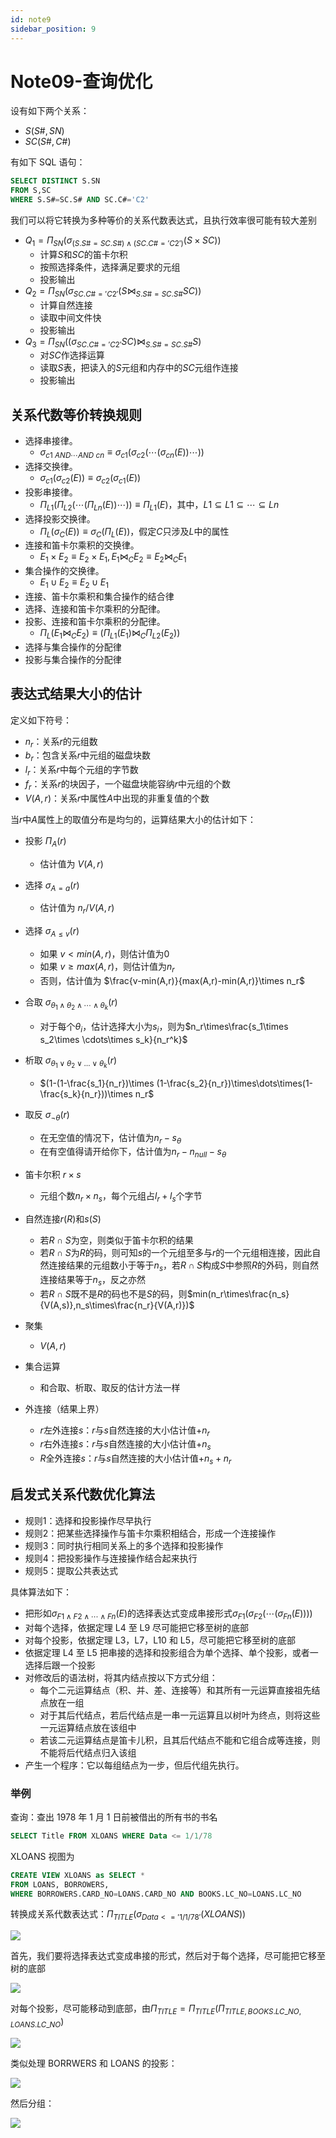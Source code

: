 ```yaml
---
id: note9
sidebar_position: 9
---
```


# Note09-查询优化

  设有如下两个关系：

- $S(S\#,SN)$
- $SC(S\#,C\#)$

有如下 SQL 语句：

```sql
SELECT DISTINCT S.SN
FROM S,SC
WHERE S.S#=SC.S# AND SC.C#='C2'
```

我们可以将它转换为多种等价的关系代数表达式，且执行效率很可能有较大差别

- $Q_1=\Pi_{SN}(\sigma_{(S.S\#=SC.S\#)\wedge(SC.C\#='C2')}(S\times SC))$
  - 计算$S$和$SC$的笛卡尔积
  - 按照选择条件，选择满足要求的元组
  - 投影输出
- $Q_2=\Pi_{SN}(\sigma_{SC.C\#='C2'}(S\Join_{S.S\#=SC.S\#}SC))$
  - 计算自然连接
  - 读取中间文件快
  - 投影输出
- $Q_3=\Pi_{SN}((\sigma_{SC.C\#='C2'}SC)\Join_{S.S\#=SC.S\#}S)$
  - 对$SC$作选择运算
  - 读取$S$表，把读入的$S$元组和内存中的$SC$元组作连接
  - 投影输出

## 关系代数等价转换规则

- 选择串接律。
   - $\sigma_{c1\ AND\cdots AND\ cn}\equiv \sigma_{c1}(\sigma_{c2}(\cdots(\sigma_{cn}(E))\cdots))$
- 选择交换律。
   - $\sigma_{c1}(\sigma_{c2}(E))\equiv \sigma_{c2}(\sigma_{c1}(E))$
- 投影串接律。
   - $\Pi_{L1}(\Pi_{L2}(\cdots(\Pi_{Ln}(E))\cdots))\equiv\Pi_{L1}(E)$，其中，$L1\subseteq L1\subseteq\cdots\subseteq Ln$
- 选择投影交换律。
   - $\Pi_L{(\sigma_C(E))\equiv\sigma_C(\Pi_L{(E)})}$，假定$C$只涉及$L$中的属性
- 连接和笛卡尔乘积的交换律。
   - $E_1\times E_2\equiv E_2\times E_1,E_1\Join_CE_2\equiv E_2\Join_C E_1$
- 集合操作的交换律。
   - $E_1\cup E_2\equiv E_2\cup E_1$
- 连接、笛卡尔乘积和集合操作的结合律
- 选择、连接和笛卡尔乘积的分配律。
- 投影、连接和笛卡尔乘积的分配律。
   - $\Pi_L(E_1\Join_C E_2)\equiv (\Pi_{L1}(E_1)\Join_C \Pi_{L2}(E_2))$
- 选择与集合操作的分配律
- 投影与集合操作的分配律

## 表达式结果大小的估计

定义如下符号：

- $n_r$：关系$r$的元组数
- $b_r$：包含关系$r$中元组的磁盘块数
- $l_r$：关系$r$中每个元组的字节数
- $f_r$：关系$r$的块因子，一个磁盘块能容纳$r$中元组的个数
- $V(A,r)$：关系$r$中属性$A$中出现的非重复值的个数

当$r$中$A$属性上的取值分布是均匀的，运算结果大小的估计如下：

- 投影 $\Pi_A{(r)}$
  - 估计值为 $V(A,r)$
- 选择 $\sigma_{A=a}(r)$
  - 估计值为 $n_r/V(A,r)$
- 选择 $\sigma_{A\le v}(r)$
  - 如果 $v<min(A,r)$，则估计值为0
  - 如果 $v\ge max(A,r)$，则估计值为$n_r$
  - 否则，估计值为 $\frac{v-min(A,r)}{max(A,r)-min(A,r)}\times n_r$
- 合取 $\sigma_{\theta_1\wedge \theta_2\wedge\cdots\wedge\theta_k}(r)$
  - 对于每个$\theta_i$，估计选择大小为$s_i$，则为$n_r\times\frac{s_1\times s_2\times \cdots\times s_k}{n_r^k}$
- 析取 $\sigma_{\theta_1\vee\theta_2\vee\dots\vee\theta_k}(r)$
  - $(1-(1-\frac{s_1}{n_r})\times (1-\frac{s_2}{n_r})\times\dots\times(1-\frac{s_k}{n_r}))\times n_r$
- 取反 $\sigma_{\neg\theta}(r)$
  - 在无空值的情况下，估计值为$n_r-s_{\theta}$
  - 在有空值得请开给你下，估计值为$n_r-n_{null}-s_{\theta}$
- 笛卡尔积 $r\times s$
  - 元组个数$n_r\times n_s$，每个元组占$l_r+l_s$个字节

- 自然连接$r(R)$和$s(S)$
  - 若$R\cap S$为空，则类似于笛卡尔积的结果
  - 若$R\cap S$为$R$的码，则可知$s$的一个元组至多与$r$的一个元组相连接，因此自然连接结果的元组数小于等于$n_s$，若$R\cap S$构成$S$中参照$R$的外码，则自然连接结果等于$n_s$，反之亦然
  - 若$R\cap S$既不是$R$的码也不是$S$的码，则$min(n_r\times\frac{n_s}{V(A,s)},n_s\times\frac{n_r}{V(A,r)})$
- 聚集
  - $V(A,r)$
- 集合运算
  - 和合取、析取、取反的估计方法一样
- 外连接（结果上界）
  - $r$左外连接$s$：$r$与$s$自然连接的大小估计值$+n_r$
  - $r$右外连接$s$：$r$与$s$自然连接的大小估计值$+n_s$
  - $R$全外连接$s$：$r$与$s$自然连接的大小估计值$+n_s+n_r$

## 启发式关系代数优化算法

- 规则1：选择和投影操作尽早执行
- 规则2：把某些选择操作与笛卡尔乘积相结合，形成一个连接操作
- 规则3：同时执行相同关系上的多个选择和投影操作
- 规则4：把投影操作与连接操作结合起来执行
- 规则5：提取公共表达式

具体算法如下：

- 把形如$\sigma_{F1\wedge F2\wedge\cdots\wedge Fn}(E)$的选择表达式变成串接形式$\sigma_{F1}(\sigma_{F2}(\cdots(\sigma_{Fn}(E))))$
- 对每个选择，依据定理 L4 至 L9 尽可能把它移至树的底部
- 对每个投影，依据定理 L3，L7，L10 和 L5，尽可能把它移至树的底部
- 依据定理 L4 至 L5 把串接的选择和投影组合为单个选择、单个投影，或者一选择后跟一个投影
- 对修改后的语法树，将其内结点按以下方式分组： 
  - 每个二元运算结点（积、并、差、连接等）和其所有一元运算直接祖先结点放在一组
  - 对于其后代结点，若后代结点是一串一元运算且以树叶为终点，则将这些一元运算结点放在该组中
  - 若该二元运算结点是笛卡儿积，且其后代结点不能和它组合成等连接，则不能将后代结点归入该组
- 产生一个程序：它以每组结点为一步，但后代组先执行。

### 举例

查询：查出 1978 年 1 月 1 日前被借出的所有书的书名

```sql
SELECT Title FROM XLOANS WHERE Data <= 1/1/78
```

XLOANS 视图为

```sql
CREATE VIEW XLOANS as SELECT * 
FROM LOANS, BORROWERS,
WHERE BORROWERS.CARD_NO=LOANS.CARD_NO AND BOOKS.LC_NO=LOANS.LC_NO
```

转换成关系代数表达式：$\Pi_{TITLE}(\sigma_{Data<='1/1/78'}(XLOANS))$

![](./assets/image-20230529112536983.png)

首先，我们要将选择表达式变成串接的形式，然后对于每个选择，尽可能把它移至树的底部

![](./assets/image-20230529113201875.png)

对每个投影，尽可能移动到底部，由$\Pi_{TITLE}=\Pi_{TITLE}(\Pi_{TITLE,BOOKS.LC\_NO,LOANS.LC\_NO})$

![](./assets/image-20230529113415641.png)

类似处理 BORRWERS 和 LOANS 的投影：

![](./assets/image-20230529113615379.png)

然后分组：

![](./assets/image-20230529113757460.png)
